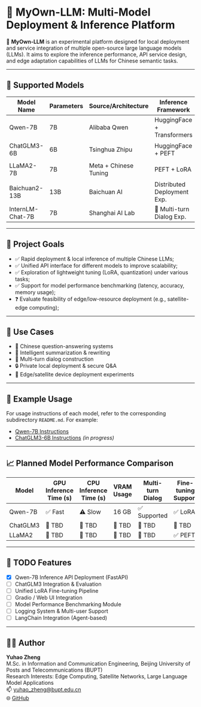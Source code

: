# 🧠 MyOwn-LLM: Multi-Model Deployment & Inference Platform

📍 **MyOwn-LLM** is an experimental platform designed for local deployment and service integration of multiple open-source large language models (LLMs). It aims to explore the inference performance, API service design, and edge adaptation capabilities of LLMs for Chinese semantic tasks.

---

## 🚀 Supported Models

| Model Name        | Parameters | Source/Architecture   | Inference Framework         | Status      |
|------------------|------------|------------------------|-----------------------------|-------------|
| Qwen-7B           | 7B         | Alibaba Qwen           | HuggingFace + Transformers | ✅ Deployed  |
| ChatGLM3-6B       | 6B         | Tsinghua Zhipu         | HuggingFace + PEFT         | 🟡 Planned   |
| LLaMA2-7B         | 7B         | Meta + Chinese Tuning  | PEFT + LoRA                | 🟡 Planned   |
| Baichuan2-13B     | 13B        | Baichuan AI            | Distributed Deployment Exp. | 🔲 Untested |
| InternLM-Chat-7B  | 7B         | Shanghai AI Lab        | 🤖 Multi-turn Dialog Exp.   | 🔲 Pending   |

---

## 🧠 Project Goals

- ✅ Rapid deployment & local inference of multiple Chinese LLMs;
- ✅ Unified API interface for different models to improve scalability;
- ✅ Exploration of lightweight tuning (LoRA, quantization) under various tasks;
- ✅ Support for model performance benchmarking (latency, accuracy, memory usage);
- ❓ Evaluate feasibility of edge/low-resource deployment (e.g., satellite-edge computing);

---

## 🧪 Use Cases

- 💬 Chinese question-answering systems
- 📝 Intelligent summarization & rewriting
- 🤖 Multi-turn dialog construction
- 🔒 Private local deployment & secure Q&A
- 📡 Edge/satellite device deployment experiments

---

## 📌 Example Usage

For usage instructions of each model, refer to the corresponding subdirectory `README.md`. For example:

- [Qwen-7B Instructions](./Qwen/README.md)
- [ChatGLM3-6B Instructions](./chatglm3-6b/README.md) *(in progress)*

---

## 📈 Planned Model Performance Comparison

| Model     | GPU Inference Time (s) | CPU Inference Time (s) | VRAM Usage | Multi-turn Dialog | Fine-tuning Support |
|-----------|------------------------|-------------------------|------------|-------------------|---------------------|
| Qwen-7B   | ✅ Fast                 | ⚠️ Slow                 | 16 GB      | ✅ Supported       | ✅ LoRA             |
| ChatGLM3  | 🔲 TBD                 | 🔲 TBD                 | 🔲 TBD      | 🔲 TBD            | 🔲 TBD              |
| LLaMA2    | 🔲 TBD                 | 🔲 TBD                 | 🔲 TBD      | 🔲 TBD            | ✅ PEFT             |

---

## 📌 TODO Features

- [x] Qwen-7B Inference API Deployment (FastAPI)
- [ ] ChatGLM3 Integration & Evaluation
- [ ] Unified LoRA Fine-tuning Pipeline
- [ ] Gradio / Web UI Integration
- [ ] Model Performance Benchmarking Module
- [ ] Logging System & Multi-user Support
- [ ] LangChain Integration (Agent-based)

---

## 👨‍💻 Author

**Yuhao Zheng**  
M.Sc. in Information and Communication Engineering, Beijing University of Posts and Telecommunications (BUPT)  
Research Interests: Edge Computing, Satellite Networks, Large Language Model Applications  
📫 yuhao_zheng@bupt.edu.cn  
🌐 [GitHub](https://github.com/ZhengYuhaoBUPT)
